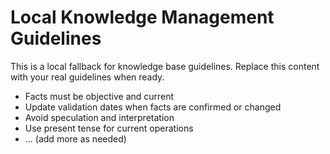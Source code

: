 # Local Knowledge Management Guidelines

This is a local fallback for knowledge base guidelines. Replace this content with your real guidelines when ready.

- Facts must be objective and current
- Update validation dates when facts are confirmed or changed
- Avoid speculation and interpretation
- Use present tense for current operations
- ... (add more as needed) 